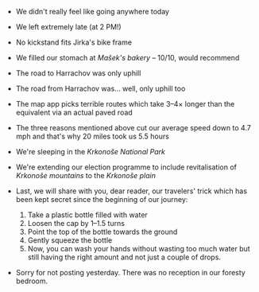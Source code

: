 - We didn't really feel like going anywhere today
- We left extremely late (at 2 PM!)
- No kickstand fits Jirka's bike frame
- We filled our stomach at _Mašek's bakery_ – 10/10, would recommend
- The road to Harrachov was only uphill
- The road from Harrachov was… well, only uphill too
- The map app picks terrible routes which take 3–4× longer than the equivalent via an actual paved road
- The three reasons mentioned above cut our average speed down to 4.7 mph and that's why 20 miles took us 5.5 hours
- We're sleeping in the _Krkonoše National Park_

- We're extending our election programme to include revitalisation of _Krkonoše mountains_ to the _Krkonoše plain_

- Last, we will share with you, dear reader, our travelers' trick which has been kept secret since the beginning of our journey:
  1. Take a plastic bottle filled with water
  2. Loosen the cap by 1–1.5 turns
  3. Point the top of the bottle towards the ground
  4. Gently squeeze the bottle
  5. Now, you can wash your hands without wasting too much water but still having the right amount and not just a couple of drops.

- Sorry for not posting yesterday. There was no reception in our foresty bedroom.
